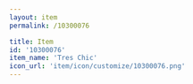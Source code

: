 ```yaml
---
layout: item
permalink: /10300076

title: Item
id: '10300076'
item_name: 'Tres Chic'
icon_url: 'item/icon/customize/10300076.png'
---
```

